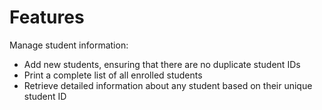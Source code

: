 # Features
Manage student information:
- Add new students, ensuring that there are no duplicate student IDs
- Print a complete list of all enrolled students
- Retrieve detailed information about any student based on their unique student ID
